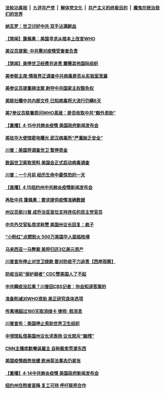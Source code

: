 ####  [法轮功真相](../../../../basic/blob/master/README.md?t=04161031) &nbsp;|&nbsp; [九评共产党](../../../../9ping.md/blob/master/README.md?t=04161031) &nbsp;|&nbsp; [解体党文化](../../../../jtdwh.md/blob/master/README.md?t=04161031)  &nbsp;|&nbsp; [共产主义的终极目的](../../../../gczydzjmd.md/blob/master/README.md?t=04161031) &nbsp;|&nbsp; [魔鬼在统治我们的世界](../../../../mgztzwmdsj.md/blob/master/README.md?t=04161031) 

#### [纳瓦罗：世卫讨好中共 双手沾满鲜血](../pages/prog203/a102824158.md?t=04161031) 

#### [【禁闻】蓬佩奥：美国寻求从根本上改变WHO](../pages/prog203/a102824150.md?t=04161031) 

#### [美议员提案: 中共需对疫情受害者负责](../pages/prog203/a102824054.md?t=04161031) 

#### [【禁闻】美停世卫经费并追责 震慑其他国际组织](../pages/prog203/a102824093.md?t=04161031) 

#### [美参联主席:情报界正调查中共病毒是否从实验室泄漏](../pages/prog203/a102824017.md?t=04161031) 

#### [美参议员提重磅法案 剥夺中共国家主权豁免权](../pages/prog203/a102823980.md?t=04161031) 

#### [美联社曝中共内部文件 已知病毒将大流行仍瞒6天](../pages/prog203/a102823940.md?t=04161031) 

#### [美7参议员联署质问WHO高层：是否收取中共“额外资助”](../pages/prog203/a102823956.md?t=04161031) 

#### [【重播】4·15中共肺炎疫情 美国政府新闻发布会](../pages/prog203/a102822988.md?t=04161031) 

#### [美驻华大使馆密电曝光 武汉病毒所“严重缺乏安全”](../pages/prog203/a102823953.md?t=04161031) 

#### [川普：美国将调查世卫 暂停资金](../pages/prog203/a102823863.md?t=04161031) 

#### [致函世卫索取资料 美国会正式启动病毒调查](../pages/prog203/a102823853.md?t=04161031) 

#### [川普：一个月前 经历生命中最惊恐的一天](../pages/prog203/a102823845.md?t=04161031) 

#### [【直播】4.15纽约州中共肺炎疫情新闻发布会](../pages/prog203/a102822986.md?t=04161031) 

#### [再批中共 蓬佩奥：要求提供疫情准确数据](../pages/prog203/a102823820.md?t=04161031) 

#### [州议员挺川普 成乔治亚首位支持连任的民主党官员](../pages/prog203/a102823811.md?t=04161031) 

#### [中共外交官私信求称赞 美国州议长回复：疯子](../pages/prog203/a102823303.md?t=04161031) 

#### [“小粉红”点燃怒火 500万美国华人面临险境](../pages/prog203/a102823567.md?t=04161031) 

#### [马来西亚一马弊案 美将归还3亿美元资产](../pages/prog203/a102823558.md?t=04161031) 

#### [川普宣布停止对世卫拨款 要对防疫不力追责【西岸观察】](../pages/prog203/a102823504.md?t=04161031) 

#### [防疫当前“保护弱者” CDC赞美国人了不起](../pages/prog203/a102823439.md?t=04161031) 

#### [中共瞒疫没后果？川普回CBS记者：你会知道答案的](../pages/prog203/a102823387.md?t=04161031) 

#### [准备削减对WHO资助 美正研究具体选项](../pages/prog203/a102823371.md?t=04161031) 

#### [传离境超过180天取消绿卡 律师: 假消息](../pages/prog203/a102823323.md?t=04161031) 

#### [川普宣布：美国停止资助世界卫生组织](../pages/prog203/a102823310.md?t=04161031) 

#### [中领馆私信美国州议长求表扬 议长怒斥“脑残”](../pages/prog203/a102823271.md?t=04161031) 

#### [CNN主播库默嘲讽雇主 自称贩卖荒谬东西](../pages/prog203/a102823182.md?t=04161031) 

#### [美国疫情趋势放缓 欧洲英法事态仍紧张](../pages/prog203/a102823299.md?t=04161031) 

#### [【重播】4·14中共肺炎疫情 美国政府新闻发布会](../pages/prog203/a102822987.md?t=04161031) 

#### [纽约州住院者首降 复工可待 呼吁联邦合作](../pages/prog203/a102823237.md?t=04161031) 


